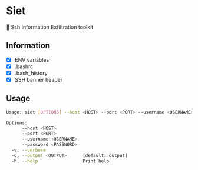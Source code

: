 # Siet
🧰 Ssh Information Exfiltration toolkit

## Information
- [X] ENV variables
- [X] .bashrc
- [X] .bash_history
- [X] SSH banner header

## Usage
```BASH
Usage: siet [OPTIONS] --host <HOST> --port <PORT> --username <USERNAME> --password <PASSWORD>

Options:
      --host <HOST>          
      --port <PORT>          
      --username <USERNAME>  
      --password <PASSWORD>  
  -v, --verbose              
  -o, --output <OUTPUT>      [default: output]
  -h, --help                 Print help
```
